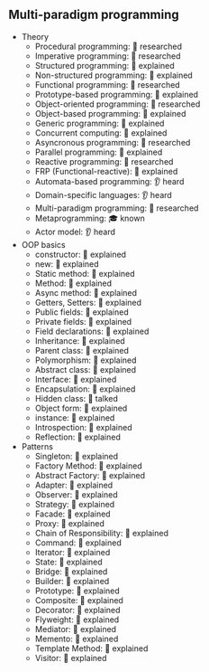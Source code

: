 ## Multi-paradigm programming

- Theory
  - Procedural programming: 🔬 researched
  - Imperative programming: 🔬 researched
  - Structured programming: 🙋 explained
  - Non-structured programming: 🙋 explained
  - Functional programming: 🔬 researched
  - Prototype-based programming: 🙋 explained
  - Object-oriented programming: 🔬 researched
  - Object-based programming: 🙋 explained
  - Generic programming: 🙋 explained
  - Concurrent computing: 🙋 explained
  - Asyncronous programming: 🔬 researched
  - Parallel programming: 🙋 explained
  - Reactive programming: 🔬 researched
  - FRP (Functional-reactive): 🙋 explained
  - Automata-based programming: 👂 heard
  - Domain-specific languages: 👂 heard
  - Multi-paradigm programming: 🔬 researched
  - Metaprogramming: 🎓 known
  - Actor model: 👂 heard
- OOP basics
  - constructor: 🙋 explained
  - new: 🙋 explained
  - Static method: 🙋 explained
  - Method: 🙋 explained
  - Async method: 🙋 explained
  - Getters, Setters: 🙋 explained
  - Public fields: 🙋 explained
  - Private fields: 🙋 explained
  - Field declarations: 🙋 explained
  - Inheritance: 🙋 explained
  - Parent class: 🙋 explained
  - Polymorphism: 🙋 explained
  - Abstract class: 🙋 explained
  - Interface: 🙋 explained
  - Encapsulation: 🙋 explained
  - Hidden class: 📢 talked
  - Object form: 🙋 explained
  - instance: 🙋 explained
  - Introspection: 🙋 explained
  - Reflection: 🙋 explained
- Patterns
  - Singleton: 🙋 explained
  - Factory Method: 🙋 explained
  - Abstract Factory: 🙋 explained
  - Adapter: 🙋 explained
  - Observer: 🙋 explained
  - Strategy: 🙋 explained
  - Facade: 🙋 explained
  - Proxy: 🙋 explained
  - Chain of Responsibility: 🙋 explained
  - Command: 🙋 explained
  - Iterator: 🙋 explained
  - State: 🙋 explained
  - Bridge: 🙋 explained
  - Builder: 🙋 explained
  - Prototype: 🙋 explained
  - Composite: 🙋 explained
  - Decorator: 🙋 explained
  - Flyweight: 🙋 explained
  - Mediator: 🙋 explained
  - Memento: 🙋 explained
  - Template Method: 🙋 explained
  - Visitor: 🙋 explained
